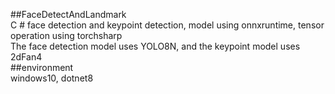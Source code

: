 ##FaceDetectAndLandmark  
C # face detection and keypoint detection, model using onnxruntime, tensor operation using torchsharp  
The face detection model uses YOLO8N, and the keypoint model uses 2dFan4  
##environment  
windows10, dotnet8